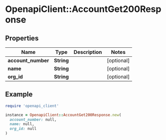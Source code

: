 # OpenapiClient::AccountGet200Response

## Properties

| Name | Type | Description | Notes |
| ---- | ---- | ----------- | ----- |
| **account_number** | **String** |  | [optional] |
| **name** | **String** |  | [optional] |
| **org_id** | **String** |  | [optional] |

## Example

```ruby
require 'openapi_client'

instance = OpenapiClient::AccountGet200Response.new(
  account_number: null,
  name: null,
  org_id: null
)
```

